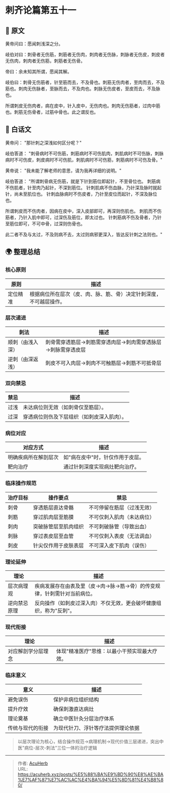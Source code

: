 # 刺齐论篇第五十一


## 📜 原文

黄帝问曰：愿闻刺浅深之分。

岐伯对曰：刺骨者无伤筋，刺筋者无伤肉，刺肉者无伤脉，刺脉者无伤皮，刺皮者无伤肉，刺肉者无伤筋，刺筋者无伤骨。

帝曰：余未知其所谓，愿闻其解。

岐伯曰：刺骨无伤筋者，针至筋而去，不及骨也。刺筋无伤肉者，至肉而去，不及筋也。刺肉无伤脉者，至脉而去，不及肉也。刺脉无伤皮者，至皮而去，不及脉也。

所谓刺皮无伤肉者，病在皮中，针入皮中，无伤肉也。刺肉无伤筋者，过肉中筋也。刺筋无伤骨者，过筋中骨也。此之谓反也。


## 🌿 白话文

黄帝问：
"那针刺之深浅如何区分呢？"

岐伯答道：
"刺骨病时不可伤筋，刺筋病时不可伤肌肉，刺肌病时不可伤脉，刺脉病时不可伤皮，刺皮病时不可伤肌，刺肌病时不可伤筋，刺筋病时不可伤及骨。"

黄帝说：
"我未能了解老师的意思，请为我再详细的说明。"

岐伯答道：
"所谓刺骨病无伤筋，就是下针到筋位即起针，不至骨位也。
刺筋病不伤肌者，针至肉乃起针，不深到筋位。
针刺肌病不伤血脉，乃针深及脉时就起针，尚未至肌位也。
针刺血脉病时不伤皮者，乃针至皮位而起针，不深及脉位也。

所谓刺皮而不伤肉者，因病在皮中，深入皮部即可，再深则伤肌也。
刺肌而不伤筋者，乃针入肌中即可，过深伤及筋位，即太过也。
针刺筋病不伤及骨者，乃针至筋位即可，不可中骨，过深则伤骨也。

此二者不及与太过，不及则病不去，太过则病邪更深入，皆达反针刺之法则也。"

## 🌍 整理总结

### 核心原则

| 原则         | 描述                                      |
|--------------|-------------------------------------------|
| 定位精准     | 根据病位所在层次（皮、肉、脉、筋、骨）决定针刺深度，不可越层操作。 |

### 层次递进

| 刺法         | 描述                                      |
|--------------|-------------------------------------------|
| 顺刺（由浅入深） | 刺骨需穿透筋层→刺筋需穿透肉层→刺肉需穿透脉层→刺脉需穿透皮层 |
| 逆刺（由深返浅） | 刺皮不可入肉层→刺肉不可触筋层→刺筋不可抵骨层 |

### 双向禁忌

| 禁忌         | 描述                                      |
|--------------|-------------------------------------------|
| 过浅         | 未达病位则无效（如刺骨仅至筋层）。            |
| 过深         | 穿透病位则伤及下层组织（如刺皮深入肌肉）。      |

### 病位对应

| 对应方式     | 描述                                      |
|--------------|-------------------------------------------|
| 明确疾病所在解剖层次 | 如"病在皮中"时，针仅作用于皮层。              |
| 靶向治疗     | 通过针刺深度实现病灶靶向治疗。                |

### 临床操作规范

| 治疗目标     | 操作要点                                  | 禁忌                                      |
|--------------|-------------------------------------------|-------------------------------------------|
| 刺骨         | 穿透筋层直达骨骼                          | 不可停留在筋层（过浅无效）               |
| 刺筋         | 穿过肌肉层至筋膜                        | 不可仅刺入肌肉（未达病位）               |
| 刺肉         | 突破脉管层至肌肉组织                    | 不可刺破脉管（导致出血）                 |
| 刺脉         | 穿过表皮层至血管                        | 不可仅刺入表皮（无法调血）               |
| 刺皮         | 针尖仅作用于皮肤表层                    | 不可深入皮下肌肉（误伤）                 |

### 理论延伸

| 理论         | 描述                                      |
|--------------|-------------------------------------------|
| 层次病理观   | 疾病发展存在由表及里（皮→肉→脉→筋→骨）的传变规律，针刺需针对当前病位。 |
| 逆向禁忌原理 | 反向操作（如刺皮过深入肉）不仅无效，更会破坏健康组织，称为"反刺"。 |

### 现代衔接

| 理论         | 描述                                      |
|--------------|-------------------------------------------|
| 对应解剖学分层理念 | 体现"精准医疗"思维：以最小干预实现最大疗效。  |

### 临床意义

| 意义         | 描述                                      |
|--------------|-------------------------------------------|
| 避免误伤     | 保护非病位组织结构                        |
| 提升疗效     | 确保刺激直达病灶                          |
| 理论奠基     | 确立中医针灸分层治疗体系                  |
| 传统与现代的衔接 | 为现代针刀、浮针等疗法提供理论依据          |

> 以层次理论为核心，结合操作规范→病理机制→现代价值三层递进，突出中医"病位-层次-刺法"三位一体的治疗逻辑



---

> 作者: [AcuHerb](https://acuherb.xyz)  
> URL: https://acuherb.xyz/posts/%E5%88%BA%E9%BD%90%E8%AE%BA%E7%AF%87%E7%AC%AC%E4%BA%94%E5%8D%81%E4%B8%80/  

